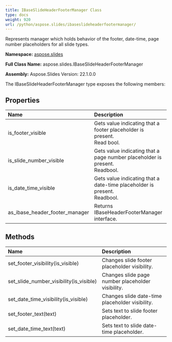 ```yaml
---
title: IBaseSlideHeaderFooterManager Class
type: docs
weight: 920
url: /python/aspose.slides/ibaseslideheaderfootermanager/
---
```


Represents manager which holds behavior of the footer, date-time, page number placeholders for all slide types.

**Namespace:** [aspose.slides](/python/aspose.slides/)

**Full Class Name:** aspose.slides.IBaseSlideHeaderFooterManager

**Assembly:**  Aspose.Slides Version: 22.1.0.0

The IBaseSlideHeaderFooterManager type exposes the following members:
## **Properties**
|**Name**|**Description**|
| :- | :- |
|is_footer_visible|Gets value indicating that a footer placeholder is present.<br/>            Read bool.|
|is_slide_number_visible|Gets value indicating that a page number placeholder is present.<br/>            Readbool.|
|is_date_time_visible|Gets value indicating that a date-time placeholder is present.<br/>            Readbool.|
|as_ibase_header_footer_manager|Returns IBaseHeaderFooterManager interface.|
## **Methods**
|**Name**|**Description**|
| :- | :- |
|set_footer_visibility(is_visible)|Changes slide footer placeholder visibility.|
|set_slide_number_visibility(is_visible)|Changes slide page number placeholder visibility.|
|set_date_time_visibility(is_visible)|Changes slide date-time placeholder visibility.|
|set_footer_text(text)|Sets text to slide footer placeholder.|
|set_date_time_text(text)|Sets text to slide date-time placeholder.|
